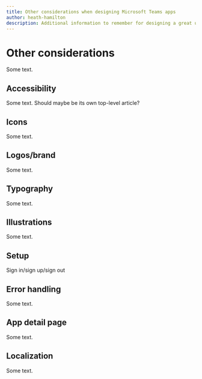 ```yaml
---
title: Other considerations when designing Microsoft Teams apps
author: heath-hamilton
description: Additional information to remember for designing a great user experience on Microsoft Teams.
---
```

# Other considerations

Some text.

## Accessibility

Some text. Should maybe be its own top-level article?

## Icons

Some text.

## Logos/brand

Some text.

## Typography

Some text.

## Illustrations

Some text.

## Setup

Sign in/sign up/sign out

## Error handling

Some text.

## App detail page

Some text.

## Localization

Some text.
